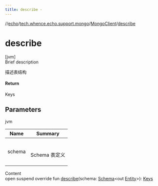 ```yaml
---
title: describe -
---
```

//[echo](../../index.md)/[tech.whence.echo.support.mongo](../index.md)/[MongoClient](index.md)/[describe](describe.md)



# describe  
[jvm]  
Brief description  


描述表结构



#### Return  


Keys



## Parameters  
  
jvm  
  
|  Name|  Summary| 
|---|---|
| schema| <br><br>Schema<out Entity> 表定义<br><br>
  
  
Content  
open suspend override fun [describe](describe.md)(schema: [Schema](../../tech.whence.echo.dal.schema/-schema/index.md)<out [Entity](../../tech.whence.echo.dal.entity/-entity/index.md)>): [Keys](../../tech.whence.echo.dal.schema.key/-keys/index.md)  



